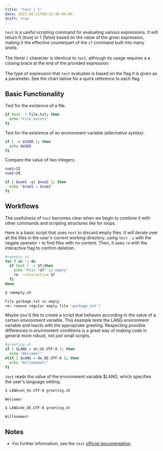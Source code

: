 ```yaml
---
title: "test | ["
date: 2021-08-21T08:32:40-04:00
draft: true
---
```


`test` is a useful scripting command for evaluating various expressions. It will
return 0 (true) or 1 (false) based on the value of the given expression, making
it the effective counterpart of the `if` command built into many shells. <br>
<br> The literal `[` character is identical to `test`, although its usage
requires a a closing brace at the end of the provided expression. <br> <br> The
type of expression that `test` evaluates is based on the flag it is given as a
parameter. See the chart below for a quick reference to each flag.

## Basic Functionality

Test for the existence of a file.

```bash
if test -f file.txt; then
  echo "File exists"
fi
```

Test for the existence of an environment variable _(alternative syntax)_.

```bash
if [ -n $USER ]; then
  echo $USER
fi
```

Compare the value of two integers.

```bash
num1=32
num2=20

if [ $num1 -gt $num2 ]; then
  echo "$num1 > $num2"
fi
```

## Workflows

The usefulness of `test` becomes clear when we begin to combine it with other
commands and scripting structures like for loops.

Here is a basic script that uses `test` to discard empty files. It will iterate
over all the files in the user's current working directory, using `test -s` with
the negate operator `!` to find files with no content. Then, it uses `rm` with
the interactive flag to confirm deletion.

```bash
#rmempty.sh
for f in *; do
  if test ! -s $f;then
    echo "File "$f" is empty"
    rm --interactive $f
  fi
done
```

```bash
$ rmempty.sh

File garbage.txt is empty
rm: remove regular empty file 'garbage.txt'?
```

Maybe you'd like to create a script that behaves according to the value of a
certain environment variable. This example tests the LANG environment variable
and reacts with the appropriate greeting. Respecting possible differences in
environment conditions is a great way of making code in general more robust, not
just small scripts.

```bash
#greeting.sh
if [ $LANG = en_US.UTF-8 ]; then
  echo "Welcome!"
elif [ $LANG = de_DE.UTF-8 ]; then
  echo "Willkommen!"
fi
```

`test` reads the value of the environment variable $LANG, which specifies the
user's language setting.

```bash
$ LANG=en_US.UTF-8 greeting.sh

Welcome!

$ LANG=de_DE.UTF-8 greeting.sh

Willkommen!
```

## Notes

- For further information, see the `test`
  [official documentation](https://pubs.opengroup.org/onlinepubs/009695399/utilities/test.html)
